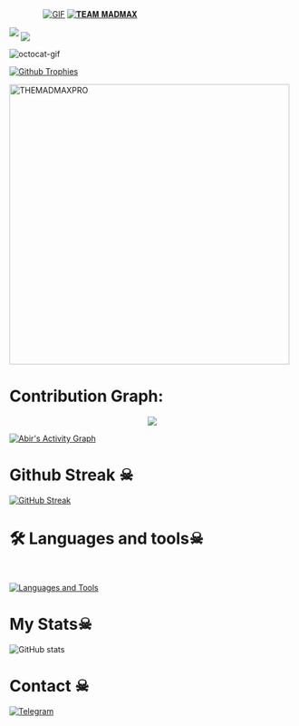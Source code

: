  ㅤ ㅤ ㅤㅤ[![GIF](https://github.com/THEMADMAXPRO/THEMADMAXPRO/blob/main/THEMADMAX.gif)](https://github.com/THEMADMAXPRO)
   [![𝐓𝐄𝐀𝐌 𝐌𝐀𝐃𝐌𝐀𝐗](https://github-stats-alpha.vercel.app/api?username=THEMADMAXPRO "THEMADMAXPRO")](https://github-stats-alpha.vercel.app/api?username=THEMADMAXPRO "THEMADMAXPRO")
                                                          
  
<img src="https://readme-typing-svg.herokuapp.com?color=00FF00&width=420&lines=🌿+𝐓𝐇𝐄+𝐓𝐄𝐀𝐌+𝐌𝐀𝐃𝐌𝐀𝐗+🗿">


<!--
**THEMADMAXPRO/THEMADMAXPRO** is a ✨ _special_ ✨ repository because its `README.md` (this file) appears on your GitHub profile.



<p align="center">
    <b>ᴠɪsɪᴛᴏʀs</b><br>
 -->    <img align="middle" src="https://profile-counter.glitch.me/THEMADMAXPRO/count.svg" />
</p>
<!---
THEMADMAXPRO/THEMADMAXPRO is a ✨ special ✨ repository because its `README.md` (this file) appears on your GitHub profile.
You can click the Preview link to take a look at your changes.
--->


<img src="https://octodex.github.com/images/daftpunktocat-thomas.gif" id="octocat" alt="octocat-gif" />





  [![Github Trophies](https://github-profile-trophy.vercel.app/?username=THEMADMAXPRO&theme=transparent&no-bg=true&margin-w=15&margin-h=10&row=1&column=6&count_private=true)](https://t.me/THEMADMAXPRO.me)
  

<p><img width="494" align="center" src="https://github-readme-stats.vercel.app/api/top-langs?username=THEMADMAXPRO&show_icons=true&locale=en&layout=compact" alt="THEMADMAXPRO" /></p>

# Contribution Graph:


<p align="center">
  <a href="https://github.com/THEMADMAXPRO">
    <img src="https://github-readme-streak-stats.herokuapp.com/?user=THEMADMAXPRO#version3"/>
  </a>
</p>
<a href="https://github.com/THEMADMAXPRO"><img alt="Abir's Activity Graph" src="https://ghactivity.mrayush.me/graph?username=THEMADMAXPRO&bg_color=1F222E&color=F8D866&line=F85D7F&point=FFFFFF&hide_border=true" /></a>



# Github Streak ☠︎︎

  [![GitHub Streak](https://streak-stats.demolab.com?user=THEMADMAXPRO&theme=radical&border_radius=5&date_format=j%20M%5B%20Y%5D&fire=FF8100)](https://THEMADMAXPRO.me)

# 🛠️ Languages and tools☠︎︎
</br>

[![Languages and Tools](https://skillicons.dev/icons?i=androidstudio,bash,vscode,docker,git,github,linux,heroku,arduino,redis,mongodb,java,html,py,c,ts,js,deno,flutter,fastapi&perline=10)](https://THEMADMAXPRO.me)



# My Stats☠︎︎
![ GitHub stats](https://github-readme-stats.vercel.app/api?username=THEMADMAXPRO&show_icons=true&theme=radical)

# Contact ☠︎︎
<a href="https://t.me/SASHIKANT_XD"><img title="Telegram" src="https://img.shields.io/badge/Telegram-%23000000.svg?&style=for-the-badge&logo=telegram&logoColor=61DAFB"></a>
